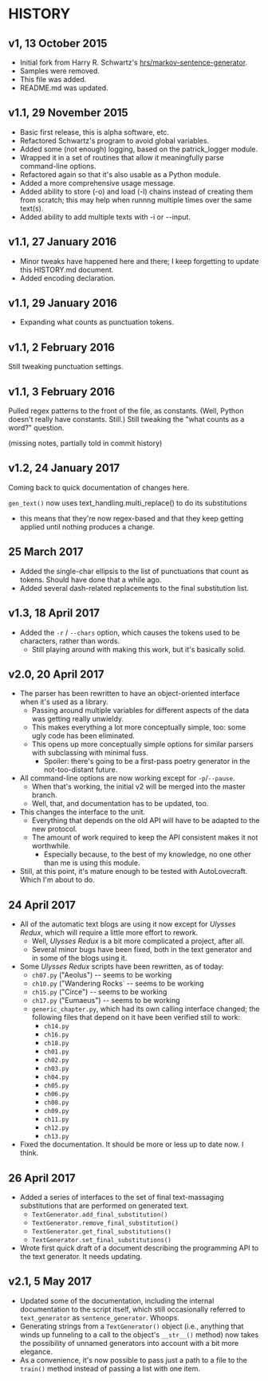 HISTORY
=======

v1, 13 October 2015
--------------------
* Initial fork from Harry R. Schwartz's [hrs/markov-sentence-generator](https://github.com/hrs/markov-sentence-generator).
* Samples were removed.
* This file was added.
* README.md was updated.

v1.1, 29 November 2015
----------------------
* Basic first release, this is alpha software, etc.
* Refactored Schwartz's program to avoid global variables.
* Added some (not enough) logging, based on the patrick_logger module.
* Wrapped it in a set of routines that allow it meaningfully parse command-line options.
* Refactored again so that it's also usable as a Python module.
* Added a more comprehensive usage message.
* Added ability to store (-o) and load (-l) chains instead of creating them from scratch; this may help when runnng multiple times over the same text(s).
* Added ability to add multiple texts with -i or --input.

v1.1, 27 January 2016
---------------------
* Minor tweaks have happened here and there; I keep forgetting to update this HISTORY.md document.
* Added encoding declaration.

v1.1, 29 January 2016
----------------------
* Expanding what counts as punctuation tokens.

v1.1, 2 February 2016
---------------------
Still tweaking punctuation settings.

v1.1, 3 February 2016
----------------------
Pulled regex patterns to the front of the file, as constants. (Well, Python doesn't really have constants. Still.) Still tweaking the "what counts as a word?" question.


(missing notes, partially told in commit history)


v1.2, 24 January 2017
---------------------
Coming back to quick documentation of changes here.

`gen_text()` now uses text_handling.multi_replace() to do its substitutions
  * this means that they're now regex-based and that they keep getting applied until nothing produces a change.

25 March 2017
-------------
* Added the single-char ellipsis to the list of punctuations that count as tokens. Should have done that a while ago.
* Added several dash-related replacements to the final substitution list. 

v1.3, 18 April 2017
-------------------
* Added the `-r` / `--chars` option, which causes the tokens used to be characters, rather than words.
  * Still playing around with making this work, but it's basically solid.

v2.0, 20 April 2017
-------------------
* The parser has been rewritten to have an object-oriented interface when it's used as a library.
  * Passing around multiple variables for different aspects of the data was getting really unwieldy.
  * This makes everything a lot more conceptually simple, too: some ugly code has been eliminated.
  * This opens up more conceptually simple options for similar parsers with subclassing with minimal fuss.
    * Spoiler: there's going to be a first-pass poetry generator in the not-too-distant future.
* All command-line options are now working except for `-p`/`--pause`.
  * When that's working, the initial v2 will be merged into the master branch.
  * Well, that, and documentation has to be updated, too.
* This changes the interface to the unit.
  * Everything that depends on the old API will have to be adapted to the new protocol.
  * The amount of work required to keep the API consistent makes it not worthwhile.
    * Especially because, to the best of my knowledge, no one other than me is using this module.
* Still, at this point, it's mature enough to be tested with AutoLovecraft. Which I'm about to do.

24 April 2017
-------------
* All of the automatic text blogs are using it now except for *Ulysses Redux*, which will require a little more effort to rework.
  * Well, *Ulysses Redux* is a bit more complicated a project, after all.
  * Several minor bugs have been fixed, both in the text generator and in some of the blogs using it.
* Some *Ulysses Redux* scripts have been rewritten, as of today:
  * `ch07.py` ("Aeolus") -- seems to be working
  * `ch10.py` ("Wandering Rocks` -- seems to be working
  * `ch15.py` ("Circe") -- seems to be working
  * `ch17.py` ("Eumaeus") -- seems to be working
  * `generic_chapter.py`, which had its own calling interface changed; the following files that depend on it have been verified still to work:
    * `ch14.py`
    * `ch16.py`
    * `ch18.py`
    * `ch01.py`
    * `ch02.py`
    * `ch03.py`
    * `ch04.py`
    * `ch05.py`
    * `ch06.py`
    * `ch08.py`
    * `ch09.py`
    * `ch11.py`
    * `ch12.py`
    * `ch13.py`
* Fixed the documentation. It should be more or less up to date now. I think.

26 April 2017
-------------
* Added a series of interfaces to the set of final text-massaging substitutions that are performed on generated text.
  * `TextGenerator.add_final_substitution()`
  * `TextGenerator.remove_final_substitution()`
  * `TextGenerator.get_final_substitutions()`
  * `TextGenerator.set_final_substitutions()`
* Wrote first quick draft of a document describing the programming API to the text generator. It needs updating.

v2.1, 5 May 2017
----------
* Updated some of the documentation, including the internal documentation to the script itself, which still occasionally referred to `text_generator` as `sentence_generator`. Whoops.
* Generating strings from a `TextGenerator()` object (i.e., anything that winds up funneling to a call to the object's `__str__()` method) now takes the possibility of unnamed generators into account with a bit more elegance.
* As a convenience, it's now possible to pass just a path to a file to the `train()` method instead of passing a list with one item.